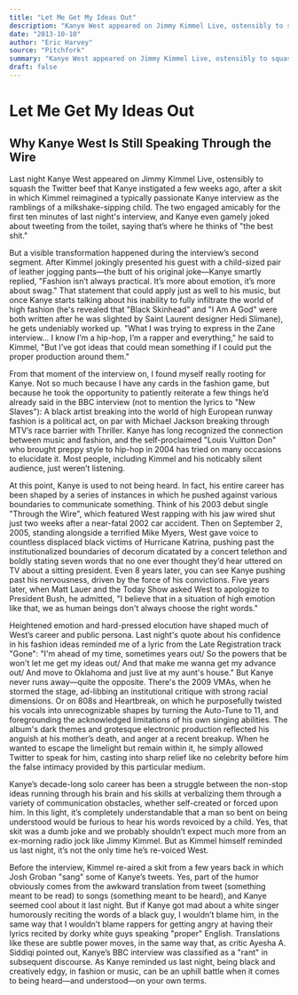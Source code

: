 ```yaml
---
title: "Let Me Get My Ideas Out"
description: "Kanye West appeared on Jimmy Kimmel Live, ostensibly to squash the Twitter beef. Kimmel joked about tweeting from the toilet, saying that's where he thinks of \"the best shit\" But a visible transformat..."
date: "2013-10-10"
author: "Eric Harvey"
source: "Pitchfork"
summary: "Kanye West appeared on Jimmy Kimmel Live, ostensibly to squash the Twitter beef. Kimmel joked about tweeting from the toilet, saying that's where he thinks of \"the best shit\" But a visible transformation happened during the interview’s second segment. \"I’ve got ideas that could mean something if I could put the proper production around them,\" he said."
draft: false
---
```


# Let Me Get My Ideas Out

## Why Kanye West Is Still Speaking Through the Wire

Last night Kanye West appeared on Jimmy Kimmel Live, ostensibly to squash the Twitter beef that Kanye instigated a few weeks ago, after a skit in which Kimmel reimagined a typically passionate Kanye interview as the ramblings of a milkshake-sipping child. The two engaged amicably for the first ten minutes of last night's interview, and Kanye even gamely joked about tweeting from the toilet, saying that’s where he thinks of "the best shit."

But a visible transformation happened during the interview’s second segment. After Kimmel jokingly presented his guest with a child-sized pair of leather jogging pants—the butt of his original joke—Kanye smartly replied, "Fashion isn’t always practical. It’s more about emotion, it’s more about swag." That statement that could apply just as well to his music, but once Kanye starts talking about his inability to fully infiltrate the world of high fashion (he's revealed that "Black Skinhead" and "I Am A God" were both written after he was slighted by Saint Laurent designer Hedi Slimane), he gets undeniably worked up. "What I was trying to express in the Zane interview… I know I’m a hip-hop, I’m a rapper and everything," he said to Kimmel, "But I’ve got ideas that could mean something if I could put the proper production around them."

From that moment of the interview on, I found myself really rooting for Kanye. Not so much because I have any cards in the fashion game, but because he took the opportunity to patiently reiterate a few things he’d already said in the BBC interview (not to mention the lyrics to "New Slaves"): A black artist breaking into the world of high European runway fashion is a political act, on par with Michael Jackson breaking through MTV’s race barrier with Thriller. Kanye has long recognized the connection between music and fashion, and the self-proclaimed "Louis Vuitton Don" who brought preppy style to hip-hop in 2004 has tried on many occasions to elucidate it. Most people, including Kimmel and his noticably silent audience, just weren’t listening.

At this point, Kanye is used to not being heard. In fact, his entire career has been shaped by a series of instances in which he pushed against various boundaries to communicate something. Think of his 2003 debut single "Through the Wire", which featured West rapping with his jaw wired shut just two weeks after a near-fatal 2002 car accident. Then on September 2, 2005, standing alongside a terrified Mike Myers, West gave voice to countless displaced black victims of Hurricane Katrina, pushing past the institutionalized boundaries of decorum dicatated by a concert telethon and boldly stating seven words that no one ever thought they’d hear uttered on TV about a sitting president. Even 8 years later, you can see Kanye pushing past his nervousness, driven by the force of his convictions. Five years later, when Matt Lauer and the Today Show asked West to apologize to President Bush, he admitted, "I believe that in a situation of high emotion like that, we as human beings don't always choose the right words."

Heightened emotion and hard-pressed elocution have shaped much of West’s career and public persona. Last night's quote about his confidence in his fashion ideas reminded me of a lyric from the Late Registration track "Gone": "I'm ahead of my time, sometimes years out/ So the powers that be won't let me get my ideas out/ And that make me wanna get my advance out/ And move to Oklahoma and just live at my aunt's house." But Kanye never runs away—quite the opposite. There's the 2009 VMAs, when he stormed the stage, ad-libbing an institutional critique with strong racial dimensions. Or on 808s and Heartbreak, on which he purposefully twisted his vocals into unrecognizable shapes by turning the Auto-Tune to 11, and foregrounding the acknowledged limitations of his own singing abilities. The album's dark themes and grotesque electronic production reflected his anguish at his mother’s death, and anger at a recent breakup. When he wanted to escape the limelight but remain within it, he simply allowed Twitter to speak for him, casting into sharp relief like no celebrity before him the false intimacy provided by this particular medium.

Kanye’s decade-long solo career has been a struggle between the non-stop ideas running through his brain and his skills at verbalizing them through a variety of communication obstacles, whether self-created or forced upon him. In this light, it’s completely understandable that a man so bent on being understood would be furious to hear his words revoiced by a child. Yes, that skit was a dumb joke and we probably shouldn’t expect much more from an ex-morning radio jock like Jimmy Kimmel. But as Kimmel himself reminded us last night, it’s not the only time he’s re-voiced West.

Before the interview, Kimmel re-aired a skit from a few years back in which Josh Groban "sang" some of Kanye’s tweets. Yes, part of the humor obviously comes from the awkward translation from tweet (something meant to be read) to songs (something meant to be heard), and Kanye seemed cool about it last night. But if Kanye got mad about a white singer humorously reciting the words of a black guy, I wouldn’t blame him, in the same way that I wouldn’t blame rappers for getting angry at having their lyrics recited by dorky white guys speaking "proper" English. Translations like these are subtle power moves, in the same way that, as critic Ayesha A. Siddiqi pointed out, Kanye’s BBC interview was classified as a "rant" in subsequent discourse. As Kanye reminded us last night, being black and creatively edgy, in fashion or music, can be an uphill battle when it comes to being heard—and understood—on your own terms.
